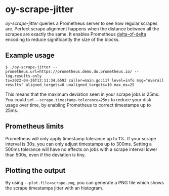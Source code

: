 # oy-scrape-jitter

*oy-scrape-jitter* queries a Prometheus server to see how regular scrapes are.
Perfect scrape alignment happens when the distance between all the scrapes are
exactly the same. It enables Prometheus [delta-of-delta](https://github.com/prometheus/prometheus/blob/main/tsdb/docs/bstream.md)
encoding to reduce significantly the size of the blocks.

## Example usage

```shell
$ ./oy-scrape-jitter --prometheus.url=https://prometheus.demo.do.prometheus.io/ --log.results-only
ts=2022-04-26T12:11:34.659Z caller=main.go:117 level=info msg="overall results" aligned_targets=0 unaligned_targets=10 max_ms=25
```

This means that the maximum deviation seen in your scrape jobs is 25ms. You
could set `--scrape.timestamp-tolerance=25ms` to reduce your disk usage over
time, by enabling Prometheus to correct timestamps up to 25ms.


## Prometheus limits

Prometheus will only apply timestamp tolerance up to 1%. If your scrape interval
is 30s, you can only adjust timestamps up to 300ms. Setting a 500ms tolerance
will have no effects on jobs with a scrape interval lower than 500s, even if the
deviation is tiny.

## Plotting the output

By using `--plot.file=scrape.png`, you can generate a PNG file which shows the
scrape timestamps jitter with an histogram.
